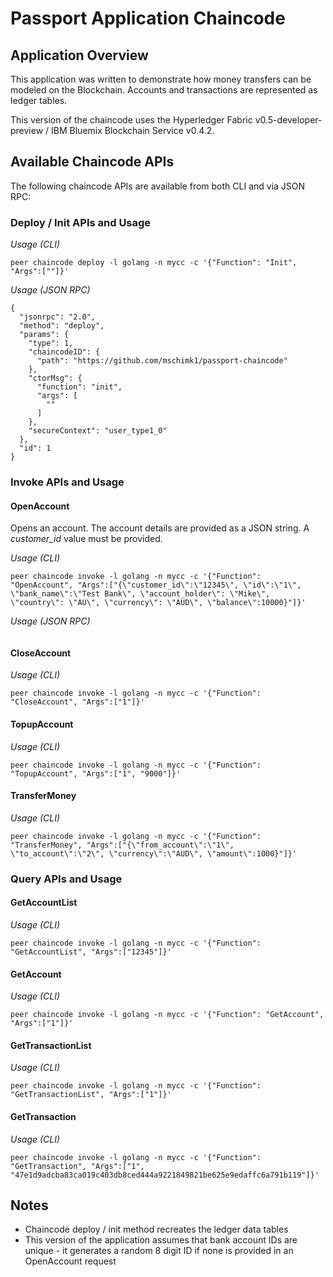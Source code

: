 # Passport Application Chaincode

## Application Overview

This application was written to demonstrate how money transfers can be modeled
on the Blockchain. Accounts and transactions are represented as ledger tables.

This version of the chaincode uses the Hyperledger Fabric v0.5-developer-preview / IBM Bluemix Blockchain Service v0.4.2.

## Available Chaincode APIs

The following chaincode APIs are available from both CLI and via JSON RPC:

### Deploy / Init APIs and Usage

*Usage (CLI)*

```
peer chaincode deploy -l golang -n mycc -c '{"Function": "Init", "Args":[""]}'
```

*Usage (JSON RPC)*

```
{
  "jsonrpc": "2.0",
  "method": "deploy",
  "params": {
    "type": 1,
    "chaincodeID": {
      "path": "https://github.com/mschimk1/passport-chaincode"
    },
    "ctorMsg": {
      "function": "init",
      "args": [
        ""
      ]
    },
    "secureContext": "user_type1_0"
  },
  "id": 1
}
```

### Invoke APIs and Usage

#### OpenAccount

  Opens an account. The account details are provided as a JSON string. A *customer_id* value must be provided.

*Usage (CLI)*

```
peer chaincode invoke -l golang -n mycc -c '{"Function": "OpenAccount", "Args":["{\"customer_id\":\"12345\", \"id\":\"1\", \"bank_name\":\"Test Bank\", \"account_holder\": \"Mike\", \"country\": \"AU\", \"currency\": \"AUD\", \"balance\":10000}"]}'
```

*Usage (JSON RPC)*

```

```

#### CloseAccount

*Usage (CLI)*

```
peer chaincode invoke -l golang -n mycc -c '{"Function": "CloseAccount", "Args":["1"]}'
```

#### TopupAccount

*Usage (CLI)*

```
peer chaincode invoke -l golang -n mycc -c '{"Function": "TopupAccount", "Args":["1", "9000"]}'
```

#### TransferMoney

*Usage (CLI)*

```
peer chaincode invoke -l golang -n mycc -c '{"Function": "TransferMoney", "Args":["{\"from_account\":\"1\", \"to_account\":\"2\", \"currency\":\"AUD\", \"amount\":1000}"]}'
```

### Query APIs and Usage

#### GetAccountList

*Usage (CLI)*

```
peer chaincode invoke -l golang -n mycc -c '{"Function": "GetAccountList", "Args":["12345"]}'
```

#### GetAccount

*Usage (CLI)*

```
peer chaincode invoke -l golang -n mycc -c '{"Function": "GetAccount", "Args":["1"]}'
```

#### GetTransactionList

*Usage (CLI)*

```
peer chaincode invoke -l golang -n mycc -c '{"Function": "GetTransactionList", "Args":["1"]}'
```

#### GetTransaction

*Usage (CLI)*

```
peer chaincode invoke -l golang -n mycc -c '{"Function": "GetTransaction", "Args":["1", "47e1d9adcba83ca019c403db8ced444a9221849821be625e9edaffc6a791b119"]}'
```

## Notes

* Chaincode deploy / init method recreates the ledger data tables
* This version of the application assumes that bank account IDs are unique - it generates a random 8 digit ID if none is provided in an OpenAccount request


